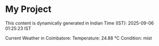 # My Project

This content is dynamically generated in Indian Time (IST): 2025-09-06 01:25:23 IST


Current Weather in Coimbatore:
Temperature: 24.88 °C
Condition: mist
